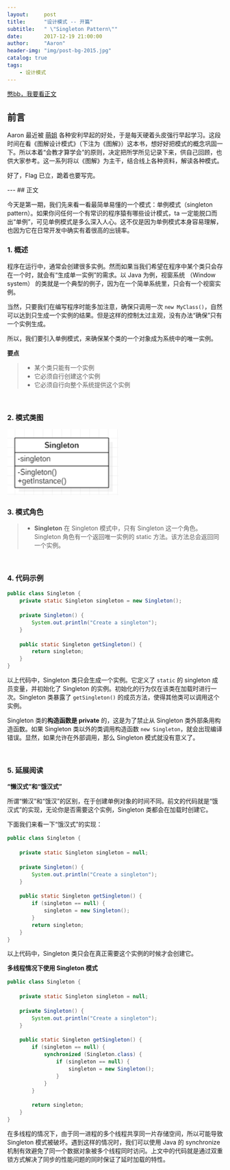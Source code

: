 ```yaml
---
layout:     post
title:      "设计模式 -- 开篇"
subtitle:   " \"Singleton Pattern\""
date:       2017-12-19 21:00:00
author:     "Aaron"
header-img: "img/post-bg-2015.jpg"
catalog: true
tags:
    - 设计模式
---
```



[憋bb，我要看正文](#build)

## 前言

Aaron 最近被 [萌姐](https://weibo.com/zhangmenggyl) 各种安利早起的好处，于是每天硬着头皮强行早起学习。这段时间在看《图解设计模式》（下注为《图解》）这本书，想好好把模式的概念巩固一下。所以本着“会教才算学会”的原则，决定把所学所见记录下来，供自己回顾，也供大家参考。这一系列将以《图解》为主干，结合线上各种资料，解读各种模式。

好了，Flag 已立，跪着也要写完。
<br/>

<p id = "build"></p>
---
## 正文

今天是第一期，我们先来看一看最简单易懂的一个模式：单例模式（singleton pattern）。如果你问任何一个有常识的程序猿有哪些设计模式，ta 一定能脱口而出“单例”，可见单例模式是多么深入人心。这不仅是因为单例模式本身容易理解，也因为它在日常开发中确实有着很高的出镜率。

### 1. 概述
程序在运行中，通常会创建很多实例。然而如果当我们希望在程序中某个类只会存在一个时，就会有“生成单一实例”的需求。以 Java 为例，视窗系统 （Window system） 的类就是一个典型的例子，因为在一个简单系统里，只会有一个视窗实例。

当然，只要我们在编写程序时能多加注意，确保只调用一次 `new MyClass()`，自然可以达到只生成一个实例的结果。但是这样的控制太过主观，没有办法“确保”只有一个实例生成。

所以，我们要引入单例模式，来确保某个类的一个对象成为系统中的唯一实例。

**要点**

> - 某个类只能有一个实例
> - 它必须自行创建这个实例
> - 它必须自行向整个系统提供这个实例

<br />

### 2. 模式类图

<img class="shadow" src="/img/in-post/designpattern/singleton-1.png" width="260">
<br />

### 3. 模式角色

> * **Singleton**
在 Singleton 模式中，只有 Singleton 这一个角色。Singleton 角色有一个返回唯一实例的 static 方法。该方法总会返回同一个实例。

<br />

### 4. 代码示例


```java
public class Singleton {
    private static Singleton singleton = new Singleton();

    private Singleton() {
        System.out.println("Create a singleton");
    }

    public static Singleton getSingleton() {
        return singleton;
    }
}
```
以上代码中，Singleton 类只会生成一个实例。它定义了 `static` 的 singleton 成员变量，并初始化了 Singleton 的实例。初始化的行为仅在该类在加载时进行一次。Singleton 类暴露了 `getSingleton()` 的成员方法，使得其他类可以调用这个实例。

Singleton 类的**构造函数是 private** 的，这是为了禁止从 Singleton 类外部条用构造函数。如果 Singleton 类以外的类调用构造函数 `new Singleton`，就会出现编译错误。显然，如果允许在外部调用，那么 Singleton 模式就没有意义了。

<br />

### 5. 延展阅读

**“懒汉式”和“饿汉式”**

所谓“懒汉”和“饿汉”的区别，在于创建单例对象的时间不同。前文的代码就是“饿汉式”的实现，无论你是否需要这个实例，Singleton 类都会在加载时创建它。

下面我们来看一下“饿汉式”的实现：
```java
public class Singleton {

    private static Singleton singleton = null;

    private Singleton() {
        System.out.println("Create a singleton");
    }

    public static Singleton getSingleton() {
        if (singleton == null) {
            singleton = new Singleton();
        }
        return singleton;
    }
}
```
以上代码中，Singleton 类只会在真正需要这个实例的时候才会创建它。


**多线程情况下使用 Singleton 模式**

```java
public class Singleton {

    private static Singleton singleton = null;

    private Singleton() {
        System.out.println("Create a singleton");
    }

    public static Singleton getSingleton() {
        if (singleton == null) {
            synchronized (Singleton.class) {
                if (singleton == null) {
                    singleton = new Singleton();
                }
            }
        }

        return singleton;
    }
}
```
在多线程的情况下，由于同一进程的多个线程共享同一片存储空间，所以可能导致 Singleton 模式被破坏。遇到这样的情况时，我们可以使用 Java 的 synchronize 机制有效避免了同一个数据对象被多个线程同时访问。上文中的代码就是通过双重锁方式解决了同步的性能问题的同时保证了延时加载的特性。












